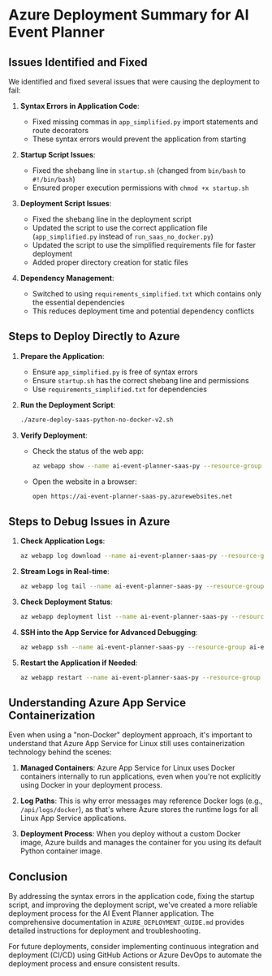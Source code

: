 # Azure Deployment Summary for AI Event Planner

## Issues Identified and Fixed

We identified and fixed several issues that were causing the deployment to fail:

1. **Syntax Errors in Application Code**:
   - Fixed missing commas in `app_simplified.py` import statements and route decorators
   - These syntax errors would prevent the application from starting

2. **Startup Script Issues**:
   - Fixed the shebang line in `startup.sh` (changed from `bin/bash` to `#!/bin/bash`)
   - Ensured proper execution permissions with `chmod +x startup.sh`

3. **Deployment Script Issues**:
   - Fixed the shebang line in the deployment script
   - Updated the script to use the correct application file (`app_simplified.py` instead of `run_saas_no_docker.py`)
   - Updated the script to use the simplified requirements file for faster deployment
   - Added proper directory creation for static files

4. **Dependency Management**:
   - Switched to using `requirements_simplified.txt` which contains only the essential dependencies
   - This reduces deployment time and potential dependency conflicts

## Steps to Deploy Directly to Azure

1. **Prepare the Application**:
   - Ensure `app_simplified.py` is free of syntax errors
   - Ensure `startup.sh` has the correct shebang line and permissions
   - Use `requirements_simplified.txt` for dependencies

2. **Run the Deployment Script**:
   ```bash
   ./azure-deploy-saas-python-no-docker-v2.sh
   ```

3. **Verify Deployment**:
   - Check the status of the web app:
     ```bash
     az webapp show --name ai-event-planner-saas-py --resource-group ai-event-planner-rg --query state
     ```
   - Open the website in a browser:
     ```bash
     open https://ai-event-planner-saas-py.azurewebsites.net
     ```

## Steps to Debug Issues in Azure

1. **Check Application Logs**:
   ```bash
   az webapp log download --name ai-event-planner-saas-py --resource-group ai-event-planner-rg --log-file app_logs.zip
   ```

2. **Stream Logs in Real-time**:
   ```bash
   az webapp log tail --name ai-event-planner-saas-py --resource-group ai-event-planner-rg
   ```

3. **Check Deployment Status**:
   ```bash
   az webapp deployment list --name ai-event-planner-saas-py --resource-group ai-event-planner-rg
   ```

4. **SSH into the App Service for Advanced Debugging**:
   ```bash
   az webapp ssh --name ai-event-planner-saas-py --resource-group ai-event-planner-rg
   ```

5. **Restart the Application if Needed**:
   ```bash
   az webapp restart --name ai-event-planner-saas-py --resource-group ai-event-planner-rg
   ```

## Understanding Azure App Service Containerization

Even when using a "non-Docker" deployment approach, it's important to understand that Azure App Service for Linux still uses containerization technology behind the scenes:

1. **Managed Containers**: Azure App Service for Linux uses Docker containers internally to run applications, even when you're not explicitly using Docker in your deployment process.

2. **Log Paths**: This is why error messages may reference Docker logs (e.g., `/api/logs/docker`), as that's where Azure stores the runtime logs for all Linux App Service applications.

3. **Deployment Process**: When you deploy without a custom Docker image, Azure builds and manages the container for you using its default Python container image.

## Conclusion

By addressing the syntax errors in the application code, fixing the startup script, and improving the deployment script, we've created a more reliable deployment process for the AI Event Planner application. The comprehensive documentation in `AZURE_DEPLOYMENT_GUIDE.md` provides detailed instructions for deployment and troubleshooting.

For future deployments, consider implementing continuous integration and deployment (CI/CD) using GitHub Actions or Azure DevOps to automate the deployment process and ensure consistent results.
